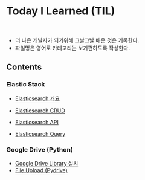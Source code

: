 # Today I Learned (TIL) 

<br>

- 더 나은 개발자가 되기위해 그날그날 배운 것은 기록한다.
- 파일명은 영어로 카테고리는 보기편하도록 작성한다.

## Contents

### Elastic Stack

- [Elasticsearch 개요](./Elasticstack/01_Elasticsearch_intro.md)

- [Elasticsearch CRUD](./Elasticstack/02_Elasticsearch_CRUD.md)

- [Elasticsearch API](./Elasticstack/03_Elasticsearch_API.md)

- [Elasticsearch Query](./Elasticstack/04_Elasticsearch_query.md)

  

### Google Drive (Python)

- [Google Drive Library 설치](./Google-Drive/01_Google_drive_library_installation.md)
- [File Upload (Pydrive)](./Google-Drive/03_File_upload_(Pydrive).md)

